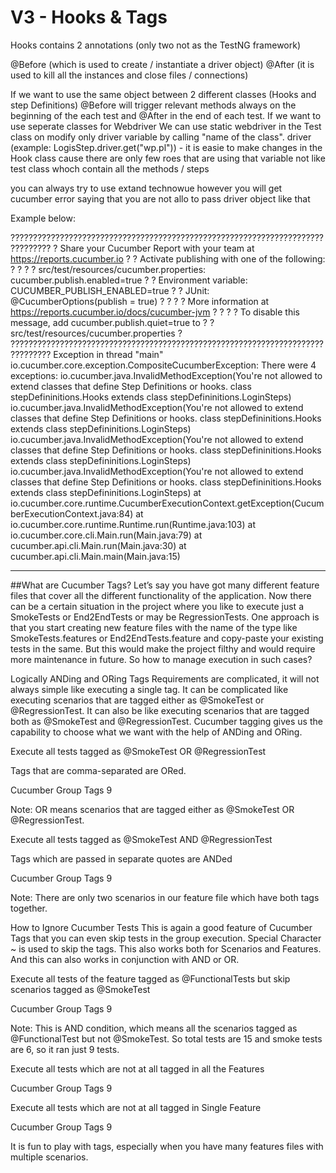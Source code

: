 # V3 - Hooks & Tags

Hooks contains 2 annotations (only two not as the TestNG framework)

@Before (which is used to create / instantiate a driver object) 
@After (it is used to kill all the instances and close files / connections)


If we want to use the same object between 2 different classes (Hooks and step Definitions) @Before will trigger relevant methods always on the beginning of the each test
and @After in the end of each test.
If we want to use seperate classes for Webdriver We can use static webdriver in the Test class on modify only driver variable by calling "name of the class". driver
(example: LogisStep.driver.get("wp.pl")) - it is easie to make changes in the Hook class cause there are only few roes that are using that variable not like test class whoch contain all the methods / steps

you can always try to use extand technowue however you will get cucumber error saying that you are not allo to pass driver object like that

Example below:

???????????????????????????????????????????????????????????????????????????????
? Share your Cucumber Report with your team at https://reports.cucumber.io    ?
? Activate publishing with one of the following:                              ?
?                                                                             ?
? src/test/resources/cucumber.properties:    cucumber.publish.enabled=true    ?
? Environment variable:                      CUCUMBER_PUBLISH_ENABLED=true    ?
? JUnit:                                     @CucumberOptions(publish = true) ?
?                                                                             ?
? More information at https://reports.cucumber.io/docs/cucumber-jvm           ?
?                                                                             ?
? To disable this message, add cucumber.publish.quiet=true to                 ?
? src/test/resources/cucumber.properties                                      ?
???????????????????????????????????????????????????????????????????????????????
Exception in thread "main" io.cucumber.core.exception.CompositeCucumberException: There were 4 exceptions:
  io.cucumber.java.InvalidMethodException(You're not allowed to extend classes that define Step Definitions or hooks. class stepDefininitions.Hooks extends class stepDefininitions.LoginSteps)
  io.cucumber.java.InvalidMethodException(You're not allowed to extend classes that define Step Definitions or hooks. class stepDefininitions.Hooks extends class stepDefininitions.LoginSteps)
  io.cucumber.java.InvalidMethodException(You're not allowed to extend classes that define Step Definitions or hooks. class stepDefininitions.Hooks extends class stepDefininitions.LoginSteps)
  io.cucumber.java.InvalidMethodException(You're not allowed to extend classes that define Step Definitions or hooks. class stepDefininitions.Hooks extends class stepDefininitions.LoginSteps)
	at io.cucumber.core.runtime.CucumberExecutionContext.getException(CucumberExecutionContext.java:84)
	at io.cucumber.core.runtime.Runtime.run(Runtime.java:103)
	at io.cucumber.core.cli.Main.run(Main.java:79)
	at cucumber.api.cli.Main.run(Main.java:30)
	at cucumber.api.cli.Main.main(Main.java:15)


*****************************************************************************************************************

##What are Cucumber Tags?
Let’s say you have got many different feature files that cover all the different functionality of the application. Now there can be a certain situation in the project where you like to execute just a SmokeTests or End2EndTests or may be RegressionTests. One approach is that you start creating new feature files with the name of the type like SmokeTests.features or End2EndTests.feature and copy-paste your existing tests in the same. But this would make the project filthy and would require more maintenance in future. So how to manage execution in such cases?

Logically ANDing and ORing Tags
Requirements are complicated, it will not always simple like executing a single tag. It can be complicated like executing scenarios that are tagged either as @SmokeTest or @RegressionTest. It can also be like executing scenarios that are tagged both as @SmokeTest and @RegressionTest. Cucumber tagging gives us the capability to choose what we want with the help of ANDing and ORing.

 

Execute all tests tagged as @SmokeTest OR @RegressionTest

Tags that are comma-separated are ORed.

Cucumber Group Tags 9

Note: OR means scenarios that are tagged either as @SmokeTest OR @RegressionTest.

 

Execute all tests tagged as @SmokeTest AND @RegressionTest

Tags which are passed in separate quotes are ANDed

Cucumber Group Tags 9

Note: There are only two scenarios in our feature file which have both tags together.

 

 

How to Ignore Cucumber Tests
This is again a good feature of Cucumber Tags that you can even skip tests in the group execution. Special Character ~ is used to skip the tags. This also works both for Scenarios and Features. And this can also works in conjunction with AND or OR.

Execute all tests of the feature tagged as @FunctionalTests but skip scenarios tagged as @SmokeTest 

Cucumber Group Tags 9

Note: This is AND condition, which means all the scenarios tagged as @FunctionalTest but not @SmokeTest. So total tests are 15 and smoke tests are 6, so it ran just 9 tests.

 

Execute all tests which are not at all tagged in all the Features

Cucumber Group Tags 9

 

Execute all tests which are not at all tagged in Single Feature

Cucumber Group Tags 9

 

It is fun to play with tags, especially when you have many features files with multiple scenarios.

